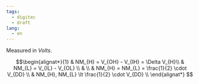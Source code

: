 ```yaml
---
tags:
  - digitec
  - draft
lang:
  - en
---
```


Measured in $Volts$.

$$\begin{alignat*}{1}
& NM_{H} = V_{OH} - V_{IH} = \Delta V_{H}\\
& NM_{L} = V_{IL} - V_{OL} \\
& \\
& NM_{H} = NM_{L} = \frac{1}{2} \cdot V_{DD} \\
& NM_{H}, NM_{L} \lt \frac{1}{2} \cdot V_{DD} \\
\end{alignat*} $$
